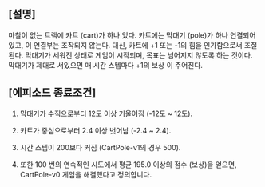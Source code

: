 ## [설명]
마찰이 없는 트랙에 카트 (cart)가 하나 있다.
카트에는 막대기 (pole)가 하나 연결되어 있고, 이 연결부는 조작되지 않는다. 대신, 카트에 +1 또는 -1의 힘을 인가함으로써 조절된다.
막대기가 세워진 상태로 게임이 시작되며, 목표는 넘어지지 않도록 하는 것이다.
막대기가 제대로 서있으면 매 시간 스텝마다 +1의 보상 이 주어진다.


## [에피소드 종료조건]
1. 막대기가 수직으로부터 12도 이상 기울어짐 (-12도 ~ 12도).

2. 카트가 중심으로부터 2.4 이상 벗어남 (-2.4 ~ 2.4).

3. 시간 스텝이 200보다 커짐 (CartPole-v1의 경우 500).

4. 또한 100 번의 연속적인 시도에서 평균 195.0 이상의 점수 (보상)을 얻으면, CartPole-v0 게임을 해결했다고 정의합니다. 